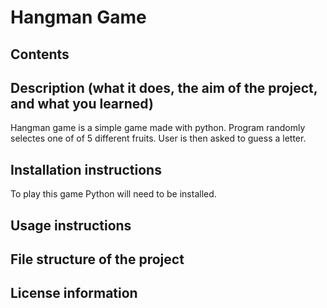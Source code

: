 # Hangman Game
## Contents
## Description (what it does, the aim of the project, and what you learned)
Hangman game is a simple game made with python. Program randomly selectes one of of 5 different
fruits. User is then asked to guess a letter.
## Installation instructions
To play this game Python will need to be installed.
## Usage instructions

## File structure of the project

## License information